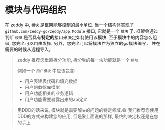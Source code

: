 # 模块与代码组织

在 zeddy 中, `模块` 是框架能够控制的最小单位. 
当一个结构体实现了 `github.com/zeddy-go/zeddy/app.Module` 接口, 它就是一个 `模块` 了. 
框架会通过判断 `模块` 是否具有**特定的**接口来决定如何使用该模块. 
至于模块中的内容怎么组织, 您完全可以自由发挥. 另外，您完全可以将模块作为独立的go模块编写，
并在需要的时候从远程导入。


> zeddy 推荐您垂直拆分功能, 拆分后的每一块功能就是一个 `模块`. 
> 
> 例如一个 `用户模块` 中应该包含:
> * 用户表建表代码和填充数据
> * 用户的数据库模型
> * 用户功能相关的业务逻辑
> * 用户功能需要暴露出来的api定义

> 用DDD的话来说, 模块就是需要解决的问题的特定领域.:smile:
    我们推荐您使用DDD的方式来构建您的应用, 但是像上面说的那样, 最终的决定权还是在您的手上.
